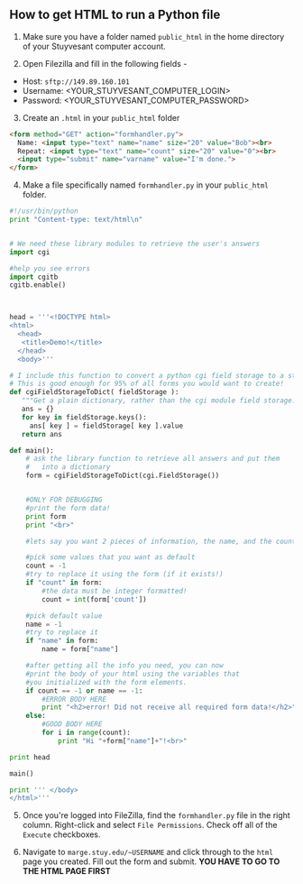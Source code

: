## How to get HTML to run a Python file

1. Make sure you have a folder named `public_html` in the home directory of your Stuyvesant computer account.

2. Open Filezilla and fill in the following fields -  
- Host: `sftp://149.89.160.101`
- Username: <YOUR_STUYVESANT_COMPUTER_LOGIN>
- Password: <YOUR_STUYVESANT_COMPUTER_PASSWORD>

3. Create an `.html` in your `public_html` folder
```html
<form method="GET" action="formhandler.py">
  Name: <input type="text" name="name" size="20" value="Bob"><br>
  Repeat: <input type="text" name="count" size="20" value="0"><br>
  <input type="submit" name="varname" value="I'm done.">
</form>
```

4. Make a file specifically named `formhandler.py` in your `public_html` folder.
```python
#!/usr/bin/python
print "Content-type: text/html\n"


# We need these library modules to retrieve the user's answers
import cgi

#help you see errors
import cgitb
cgitb.enable()



head = '''<!DOCTYPE html>
<html>
  <head>
   <title>Demo!</title>
  </head>
  <body>'''

# I include this function to convert a python cgi field storage to a standard dictionary.
# This is good enough for 95% of all forms you would want to create!
def cgiFieldStorageToDict( fieldStorage ):
   """Get a plain dictionary, rather than the cgi module field storage."""
   ans = {}
   for key in fieldStorage.keys():
     ans[ key ] = fieldStorage[ key ].value
   return ans

def main():
    # ask the library function to retrieve all answers and put them
    #   into a dictionary
    form = cgiFieldStorageToDict(cgi.FieldStorage())


    #ONLY FOR DEBUGGING
    #print the form data!
    print form
    print "<br>"

    #lets say you want 2 pieces of information, the name, and the count (number of times to print the name)

    #pick some values that you want as default
    count = -1
    #try to replace it using the form (if it exists!)
    if "count" in form:
        #the data must be integer formatted!
        count = int(form['count'])

    #pick default value
    name = -1
    #try to replace it
    if "name" in form:
        name = form["name"]

    #after getting all the info you need, you can now
    #print the body of your html using the variables that
    #you initialized with the form elements.
    if count == -1 or name == -1:
        #ERROR BODY HERE
        print "<h2>error! Did not receive all required form data!</h2>"
    else:
        #GOOD BODY HERE
        for i in range(count):
            print "Hi "+form["name"]+"!<br>"

print head

main()

print ''' </body>
</html>'''
```

5. Once you're logged into FileZilla, find the `formhandler.py` file in the right column. Right-click and select `File Permissions`. Check off all of the `Execute` checkboxes.

6. Navigate to `marge.stuy.edu/~USERNAME` and click through to the `html` page you created. Fill out the form and submit. **YOU HAVE TO GO TO THE HTML PAGE FIRST**
